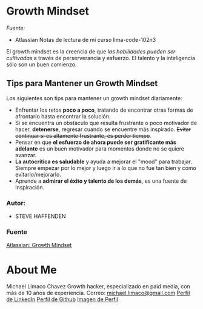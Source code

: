 # Growth Mindset
_Fuente:_
- Atlassian
Notas de lectura de mi curso lima-code-102n3

El growth mindset es la creencia de que *las habilidades pueden ser cultivadas* a través de perserverancia y esfuerzo. El talento y la inteligencia sólo son un buen comienzo. 

## Tips para Mantener un Growth Mindset
Los siguientes son tips para mantener un growth mindset diariamente: 
- Enfrentar los retos **poco a poco**, tratando de encontrar otras formas de afrontarlo hasta encontrar la solución.
- Si se encuentra un obstáculo que resulta frustrante o poco motivador de hacer, **detenerse**, regresar cuando se encuentre más inspirado. ~~Evitar continuar si es altamente frustrante, es perder tiempo~~.
- Pensar en que **el esfuerzo de ahora puede ser gratificante más adelante** es un buen motivador para momentos donde no se quiere avanzar.
- **La autocrítica es saludable** y ayuda a mejorar el "mood" para trabajar. Siempre empezar por lo mejor y luego ir a lo que no fue tan bien y cómo evitarlo/mejorarlo.
- Aprende a **admirar el éxito y talento de los demás**, es una fuente de inspiración.

### Autor: 
- STEVE HAFFENDEN
### Fuente 
[Atlassian: Growth Mindset](https://www.atlassian.com/blog/inside-atlassian/growth-mindset)

# About Me
Michael Límaco Chavez
Growth hacker, especializado en paid media, con más de 10 años de experiencia.
Correo: michael.limaco@gmail.com
[Perfil de LinkedIn](https://www.linkedin.com/in/mlimaco/)
[Perfil de Github](https://github.com/MLimaco)
[Imagen de Perfil](https://drive.google.com/file/d/1QPtqKU7njOa1QRD89H0XV__zjtur9nNX/view?usp=sharing)
